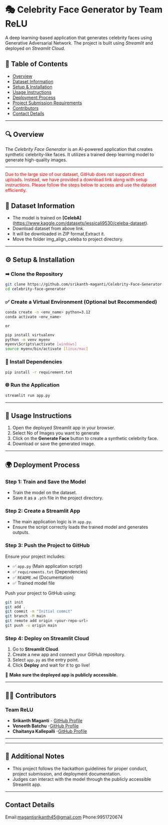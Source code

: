 # 🎭 Celebrity Face Generator by Team ReLU

A deep learning-based application that generates celebrity faces using  Generative Adversarial Network. The project is built using *Streamlit* and deployed on *Streamlit Cloud*.

## 📌 Table of Contents  
- [Overview](#-overview)
- [Dataset Information](#-dataset-information) 
- [Setup & Installation](#-setup--installation)  
- [Usage Instructions](#-usage-instructions)  
- [Deployment Process](#-deployment-process)  
- [Project Submission Requirements](#-project-submission-requirements)  
- [Contributors](#-contributors)
- [Contact Details](#-contact) 

---

## 🔍 Overview  
The *Celebrity Face Generator* is an AI-powered application that creates synthetic celebrity-like faces. It utilizes a trained deep learning model to generate high-quality images.  

---
<span style="color:red">Due to the large size of our dataset, GitHub does not support direct uploads. Instead, we have provided a download link along with setup instructions. Please follow the steps below to access and use the dataset efficiently.</span>
## 📂 Dataset Information  
- The model is trained on **[CelebA]** (https://www.kaggle.com/datasets/jessicali9530/celeba-dataset).
- Download dataset from above link.
- It will be downloaded in ZIP format,Extract it.
- Move the folder img_align_celeba to project directory.
  


---
## ⚙ Setup & Installation  

### ➡ Clone the Repository  
```bash
git clone https://github.com/srikanth-maganti/Celebrity-Face-Generator.git
cd celebrity-face-generator
```

### ✅ Create a Virtual Environment (Optional but Recommended)  
```bash
conda create -n <env_name> python=3.12
conda activate <env_name>

or

pip install virtualenv
python -m venv myenv
myenv\Scripts\activate [windows]
source myenv/bin/activate [linux/mac]
```

### 💾 Install Dependencies  
```bash
pip install -r requirement.txt
```

### 🌐 Run the Application  
```bash
streamlit run app.py
```

---

## 🚀 Usage Instructions  
1. Open the deployed Streamlit app in your browser.
2. Select No of Images you want to generate
3. Click on the **Generate Face** button to create a synthetic celebrity face.
4. Download or save the generated image.

---

## 🌍 Deployment Process  

### Step 1: Train and Save the Model  
- Train the model on the dataset.
- Save it as a `.pth`  file in the project directory.

### Step 2: Create a Streamlit App  
- The main application logic is in `app.py`.
- Ensure the script correctly loads the trained model and generates outputs.

### Step 3: Push the Project to GitHub  
Ensure your project includes:
- ✅ `app.py` (Main application script)
- ✅ `requirements.txt` (Dependencies)
- ✅ `README.md` (Documentation)
- ✅ Trained model file

Push your project to GitHub using:
```bash
git init
git add .
git commit -m "Initial commit"
git branch -M main
git remote add origin <your-repo-url>
git push -u origin main
```

### Step 4: Deploy on Streamlit Cloud  
1. Go to **Streamlit Cloud**.
2. Create a new app and connect your GitHub repository.
3. Select `app.py` as the entry point.
4. Click **Deploy** and wait for it to go live!

📌 **Make sure the deployed app is publicly accessible.**

---





## 👨‍💻 Contributors 
### Team ReLU
- **Srikanth Maganti** - [GitHub Profile](https://github.com/srikanth-maganti)
- **Veneeth Batchu**   -[GitHub Profile](https://github.com/IAMVENEETH)
- **Chaitanya Kallepalli** -[GitHub Profile](https://github.com/Chaitanya179)

---


---

## 📢 Additional Notes  
- This project follows the hackathon guidelines for proper conduct, project submission, and deployment documentation.
- Judges can interact with the model through the publicly accessible Streamlit app.

---

## Contact Details
Email:magantisrikanth45@gmail.com
Phone:9951720674



